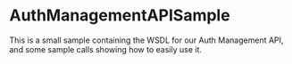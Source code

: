 # AuthManagementAPISample
This is a small sample containing the WSDL for our Auth Management API, and some sample calls showing how to easily use it.
